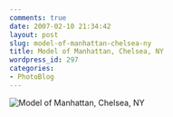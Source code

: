 ```yaml
---
comments: true
date: 2007-02-10 21:34:42
layout: post
slug: model-of-manhattan-chelsea-ny
title: Model of Manhattan, Chelsea, NY
wordpress_id: 297
categories:
- PhotoBlog
---
```


![Model of Manhattan, Chelsea, NY](http://ryanfitzer.com/main/wp-content/uploads/2007/04/model.jpg)
